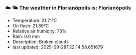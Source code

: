 ### ☁️ 🌤️  The weather in Florianópolis is: Florianópolis

- Temperature: 21.71°C
- On flesh: 21.89°C
- Relative air humidity: 75%
- Rain: 0.0 mm
- Description: Broken clouds
- last updated: 2025-09-28T22:14:58.651679
